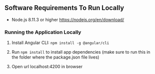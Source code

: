 ## Software Requirements To Run Locally

* Node.js 8.11.3 or higher
https://nodejs.org/en/download/

### Running the Application Locally

1. Install Angular CLI: `npm install -g @angular/cli`

2. Run `npm install` to install app dependencies (make sure to run this in the folder where the package.json file lives)

3. Open url localhost:4200 in browser